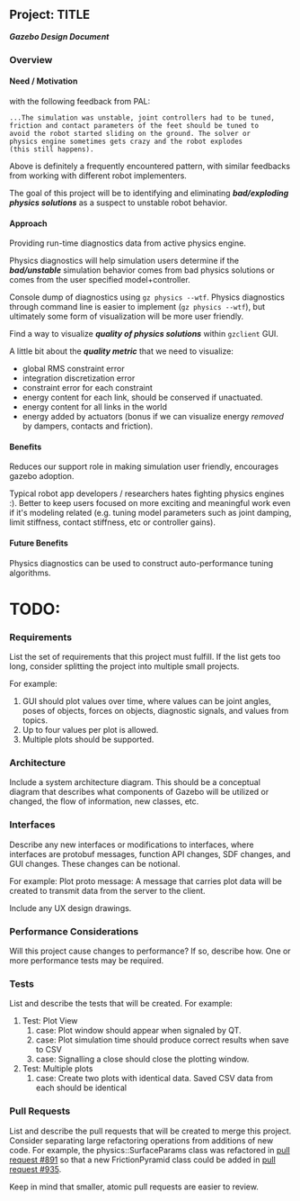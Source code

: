 ## Project: TITLE
***Gazebo Design Document***

### Overview

#### Need / Motivation ####
with the following feedback from PAL:
~~~
...The simulation was unstable, joint controllers had to be tuned,
friction and contact parameters of the feet should be tuned to
avoid the robot started sliding on the ground. The solver or
physics engine sometimes gets crazy and the robot explodes
(this still happens).
~~~

Above is definitely a frequently encountered pattern, with similar feedbacks from working with different robot implementers.

The goal of this project will be to identifying and eliminating ***bad/exploding physics solutions*** as a suspect to unstable robot behavior.

#### Approach ####
Providing run-time diagnostics data from active physics engine.

Physics diagnostics will help simulation users determine if the ***bad/unstable*** simulation behavior comes from bad physics solutions or comes from the user specified model+controller.

Console dump of diagnostics using `gz physics --wtf`.
Physics diagnostics through command line is easier to implement (`gz physics --wtf`),
  but ultimately some form of visualization will be more user friendly.

Find a way to visualize ***quality of physics solutions*** within `gzclient` GUI.

A little bit about the ***quality metric*** that we need to visualize:

 - global RMS constraint error
 - integration discretization error
 - constraint error for each constraint
 - energy content for each link, should be conserved if unactuated.
 - energy content for all links in the world
 - energy added by actuators (bonus if we can visualize energy *removed* by dampers, contacts and friction).

#### Benefits ####
Reduces our support role in making simulation user friendly, encourages gazebo adoption.

Typical robot app developers / researchers hates fighting physics engines :). Better to keep users focused
  on more exciting and meaningful work even if it's modeling related (e.g. tuning model parameters such as joint damping, limit stiffness, contact stiffness, etc or controller gains).


#### Future Benefits ####

Physics diagnostics can be used to construct auto-performance tuning algorithms.


# TODO:

### Requirements

List the set of requirements that this project must fulfill.
If the list gets too long, consider splitting the project into multiple small projects.

For example:

1. GUI should plot values over time, where values can be joint angles, poses of objects, forces on objects, diagnostic signals, and values from topics.
1. Up to four values per plot is allowed.
1. Multiple plots should be supported.

### Architecture
Include a system architecture diagram.
This should be a conceptual diagram that describes what components of Gazebo will be utilized or changed, the flow of information, new classes, etc.

### Interfaces
Describe any new interfaces or modifications to interfaces, where interfaces are protobuf messages, function API changes, SDF changes, and GUI changes. These changes can be notional.

For example:
Plot proto message: A message that carries plot data will be created to transmit data from the server to the client.

Include any UX design drawings.

### Performance Considerations
Will this project cause changes to performance?
If so, describe how.
One or more performance tests may be required.

### Tests
List and describe the tests that will be created. For example:

1. Test: Plot View
    1. case: Plot window should appear when signaled by QT.
    1. case: Plot simulation time should produce correct results when save to CSV
    1. case: Signalling a close should close the plotting window.
1. Test: Multiple plots
    1. case: Create two plots with identical data. Saved CSV data from each should be identical

### Pull Requests
List and describe the pull requests that will be created to merge this project.
Consider separating large refactoring operations from additions of new code.
For example, the physics::SurfaceParams class was refactored in
[pull request #891](https://bitbucket.org/osrf/gazebo/pull-request/891/refactor)
so that a new FrictionPyramid class could be added in
[pull request #935](https://bitbucket.org/osrf/gazebo/pull-request/935/create).

Keep in mind that smaller, atomic pull requests are easier to review.
